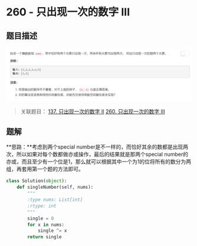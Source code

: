 # 260 - 只出现一次的数字 III

## 题目描述
![problem](images/260.png)

>关联题目： 
[137. 只出现一次的数字 II](https://github.com/Rosevil1874/LeetCode/tree/master/Python-Solution/137_Single-Number-II)
[260. 只出现一次的数字 III](https://github.com/Rosevil1874/LeetCode/tree/master/Python-Solution/260_Single-Number-III)


## 题解
**思路：**考虑到两个special number是不一样的，而恰好其余的数都是出现两次，所以如果对每个数都做亦或操作，最后的结果就是那两个special number的亦或，而且至少有一个位是1，那么就可以根据其中一个为1的位将所有的数分为两组，再套用第一个题的方法即可。

```python
class Solution(object):
    def singleNumber(self, nums):
        """
        :type nums: List[int]
        :rtype: int
        """
        single = 0
        for x in nums:
        	single ^= x
        return single
```